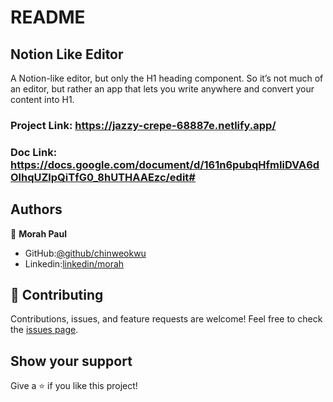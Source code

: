# README

## Notion Like Editor

A Notion-like editor, but only the H1 heading component. 
So it’s not much of an editor, but rather an app that lets you write anywhere 
and convert your content into H1. 

### Project Link: https://jazzy-crepe-68887e.netlify.app/
### Doc Link: https://docs.google.com/document/d/161n6pubqHfmIiDVA6dOlhqUZlpQiTfG0_8hUTHAAEzc/edit#


## Authors

👤 **Morah Paul**

- GitHub:[@github/chinweokwu](https://github.com/chinweokwu)
- Linkedin:[linkedin/morah](https://www.linkedin.com/)

## 🤝 Contributing

Contributions, issues, and feature requests are welcome!
Feel free to check the [issues page]().

## Show your support

Give a ⭐️ if you like this project!